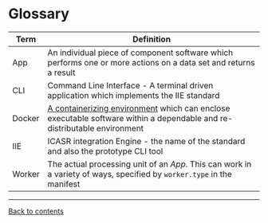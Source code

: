 Glossary
========

| Term   | Definition                                                                                                                                        |
|--------|---------------------------------------------------------------------------------------------------------------------------------------------------|
| App    | An individual piece of component software which performs one or more actions on a data set and returns a result                                   |
| CLI    | Command Line Interface - A terminal driven application which implements the IIE standard                                                          |
| Docker | [A containerizing environment](https://www.docker.com) which can enclose executable software within a dependable and re-distributable environment |
| IIE    | ICASR integration Engine - the name of the standard and also the prototype CLI tool                                                               |
| Worker | The actual processing unit of an _App_. This can work in a variety of ways, specified by `worker.type` in the manifest                            |

---
[Back to contents](./README.md)
